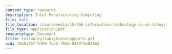 ```yaml
---
content_type: resource
description: Intel Manufacturing Computing
file: null
file_location: /coursemedia/15-566-information-technology-as-an-integrating-force-in-manufacturing-spring-2003/7da6a76764097d2578db8479f2e82163_lnstanleystanzykcasesupports.pdf
file_type: application/pdf
resourcetype: Document
title: lnstanleystanzykcasesupports.pdf
uid: 7da6a767-6409-7d25-78db-8479f2e82163
---
```

